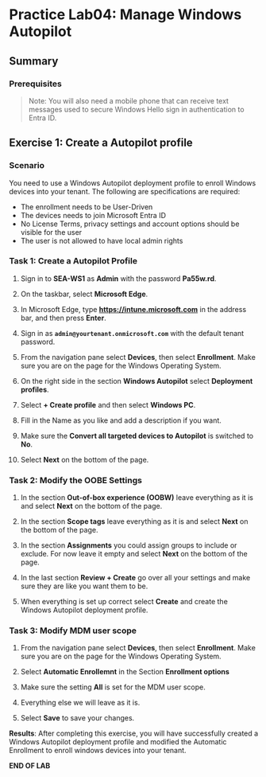 # Practice Lab04: Manage Windows Autopilot

## Summary

### Prerequisites

  > Note: You will also need a mobile phone that can receive text messages used to secure Windows Hello sign in authentication to Entra ID.

## Exercise 1: Create a Autopilot profile

### Scenario

You need to use a Windows Autopilot deployment profile to enroll Windows devices into your tenant.
The following are specifications are required:

- The enrollment needs to be User-Driven
- The devices needs to join Microsoft Entra ID
- No License Terms, privacy settings and account options should be visible for the user
- The user is not allowed to have local admin rights

### Task 1: Create a Autopilot Profile

1. Sign in to **SEA-WS1** as **Admin** with the password **Pa55w.rd**.

2. On the taskbar, select **Microsoft Edge**.

3. In Microsoft Edge, type **https://intune.microsoft.com** in the  address bar, and then press **Enter**. 

4. Sign in as **`admin@yourtenant.onmicrosoft.com`** with the default tenant password.

5. From the navigation pane select **Devices**, then select **Enrollment**. Make sure you are on the page for the Windows Operating System.

6. On the right side in the section **Windows Autopilot** select **Deployment profiles**.

7. Select **+ Create profile** and then select **Windows PC**.

8. Fill in the Name as you like and add a description if you want. 

9. Make sure the **Convert all targeted devices to Autopilot** is switched to **No**.

10. Select **Next** on the bottom of the page.

### Task 2: Modify the OOBE Settings

1. In the section **Out-of-box experience (OOBW)** leave everything as it is and select **Next** on the bottom of the page.

2. In the section **Scope tags** leave everything as it is and select **Next** on the bottom of the page.

3. In the section **Assignments** you could assign groups to include or exclude. For now leave it empty and select **Next** on the bottom of the page. 

4. In the last section **Review + Create** go over all your settings and make sure they are like you want them to be. 

5. When everything is set up correct select **Create** and create the Windows Autopilot deployment profile.

### Task 3: Modify MDM user scope

1. From the navigation pane select **Devices**, then select **Enrollment**. Make sure you are on the page for the Windows Operating System.

2. Select **Automatic Enrollemnt** in the Section **Enrollment options**

3. Make sure the setting **All** is set for the MDM user scope.

4. Everything else we will leave as it is. 

5. Select **Save** to save your changes.

**Results**: After completing this exercise, you will have successfully created a Windows Autopilot deployment profile and modified the Automatic Enrollment to enroll windows devices into your tenant.

**END OF LAB**